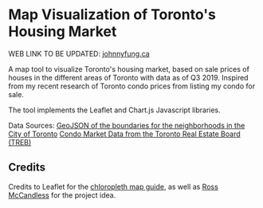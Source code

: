 # Map Visualization of Toronto's Housing Market

WEB LINK TO BE UPDATED:
[johnnyfung.ca](https://www.johnnyfung.ca)


A map tool to visualize Toronto's housing market, based on sale prices of houses in the different areas of Toronto with data as of Q3 2019. Inspired from my recent research of Toronto condo prices from listing my condo for sale. 

The tool implements the Leaflet and Chart.js Javascript libraries. 

Data Sources:
[GeoJSON of the boundaries for the neighborhoods in the City of Toronto](https://open.toronto.ca/dataset/neighbourhoods/)
[Condo Market Data from the Toronto Real Estate Board (TREB)](http://www.trebhome.com/index.php/market-news/condo-market-report/condo-market-report-archive)

## Credits
Credits to Leaflet for the [chloropleth map guide](https://leafletjs.com/examples/choropleth/), as well as 
[Ross McCandless](https://github.com/Ross-McCandless) for the project idea.
